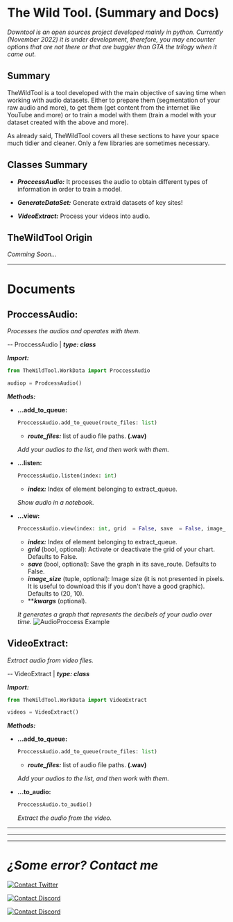 # The Wild Tool. (Summary and Docs)
*Downtool is an open sources project developed mainly in python. Currently (November 2022) it is under development, therefore, you may encounter options that are not there or that are buggier than GTA the trilogy when it came out.*


## Summary
TheWildTool is a tool developed with the main objective of saving time when working with audio datasets. Either to prepare them (segmentation of your raw audio and more), to get them (get content from the internet like YouTube and more) or to train a model with them (train a model with your dataset created with the above and more). 

As already said, TheWildTool covers all these sections to have your space much tidier and cleaner. Only a few libraries are sometimes necessary.



## Classes Summary
- ***ProccessAudio:*** It processes the audio to obtain different types of information in order to train a model.

- ***GenerateDataSet:*** Generate extraid datasets of key sites!

- ***VideoExtract:*** Process your videos into audio.



## TheWildTool Origin
*Comming Soon...*

***



# Documents
## **ProccessAudio:**
 *Processes the audios and operates with them.*

--  ProccessAudio | ***type: class***


***Import:***
```python
from TheWildTool.WorkData import ProccessAudio

audiop = ProdcessAudio()
```


***Methods:***

- **...add_to_queue:**
	```python
	ProccessAudio.add_to_queue(route_files: list)
	```
	- ***route_files:*** list of audio file paths. **(.wav)**
	
	*Add your audios to the list, and then work with them.*


- **...listen:**
	```python
	ProccessAudio.listen(index: int)
	```
	- ***index:*** Index of element belonging to extract_queue.
	
	*Show audio in a notebook.*


- **...view:**
	```python
	ProccessAudio.view(index: int, grid  = False, save  = False, image_size  =  (20, 10), **kwargs)
	```
	- ***index:*** Index of element belonging to extract_queue.
	- ***grid*** (bool, optional): Activate or deactivate the grid of your chart. Defaults to False.
	- ***save*** (bool, optional): Save the graph in its save_route. Defaults to False.
	- ***image_size*** (tuple, optional): Image size (it is not presented in pixels. It is useful to download this if you don't have a good graphic). Defaults to (20, 10).
	- *****kwargs*** (optional).	


	*It generates a graph that represents the decibels of your audio over time.*
![AudioProccess Example](https://i.imgur.com/Z9LgW2p.png)


## **VideoExtract:**
 *Extract audio from video files.*

--  VideoExtract | ***type: class***


***Import:***
```python
from TheWildTool.WorkData import VideoExtract

videos = VideoExtract()
```


***Methods:***

- **...add_to_queue:**
	```python
	ProccessAudio.add_to_queue(route_files: list)
	```
	- ***route_files:*** list of audio file paths. **(.wav)**
	
	*Add your audios to the list, and then work with them.*


- **...to_audio:**
	```python
	ProccessAudio.to_audio()
	```
	*Extract the audio from the video.*


***
***
***


# ***¿Some error? Contact me***


[![Contact Twitter](https://img.shields.io/badge/Twitter-ElHaban3ro-9cf.svg?style=for-the-badge&logo=twitter)](https://twitter.com/ElHaban3ro)

[![Contact Discord](https://img.shields.io/badge/Discord-JOIN_TO_MY_DISCORD_SERVER-lightblue?style=for-the-badge&logo=discord)](https://discord.gg/NGp9YbYJ8F)

[![Contact Discord](https://img.shields.io/badge/GitHub-ElHaban3ro-lightgray?style=for-the-badge&logo=github)](https://github.com/ElHaban3ro)
